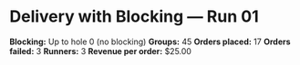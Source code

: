 # Delivery with Blocking — Run 01

**Blocking:** Up to hole 0 (no blocking)
**Groups:** 45
**Orders placed:** 17
**Orders failed:** 3
**Runners:** 3
**Revenue per order:** $25.00